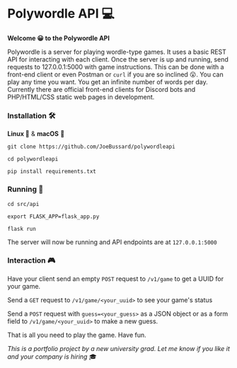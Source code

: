 # Polywordle API 💻

**Welcome 😀 to the Polywordle API**

Polywordle is a server for playing wordle-type games.
It uses a basic REST API for interacting with each client.
Once the server is up and running, send requests to 127.0.0.1:5000 with game instructions. This can be done with a front-end client or even Postman or 
`curl` if you are so inclined 😮. You can play any time you want. You 
get an infinite number of words per day. Currently there are official front-end clients for Discord bots and PHP/HTML/CSS static web pages in development.

### Installation 🛠️

**Linux 🐧** & **macOS** 🍎

`git clone https://github.com/JoeBussard/polywordleapi`

`cd polywordleapi`

`pip install requirements.txt`

### Running 👟

`cd src/api`

`export FLASK_APP=flask_app.py`

`flask run`

The server will now be running and API endpoints are at `127.0.0.1:5000`

### Interaction 🎮

Have your client send an empty `POST` request to `/v1/game` to get
a UUID for your game.

Send a `GET` request to `/v1/game/<your_uuid>` to see your game's status

Send a `POST` request with `guess=<your_guess>` as a JSON object or 
as a form field to `/v1/game/<your_uuid>` to make a new guess.

That is all you need to play the game. Have fun.

*This is a portfolio project by a new university grad. Let me know 
if you like it and your company is hiring* 🎓
